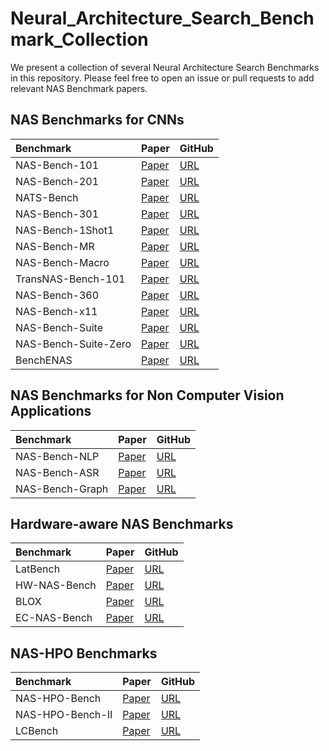 # Neural_Architecture_Search_Benchmark_Collection

We present a collection of several Neural Architecture Search Benchmarks in this repository. Please feel free to open an issue or pull requests to add relevant NAS Benchmark papers.

## NAS Benchmarks for CNNs


| Benchmark | Paper         | GitHub                  |
|:--------------------------------------------------------------------------------------------------------|:--------------|:-----------------------|
| NAS-Bench-101 | [Paper](https://arxiv.org/pdf/2203.02094.pdf) |  [URL](https://arxiv.org/pdf/2203.02094.pdf) |
| NAS-Bench-201 | [Paper](https://arxiv.org/pdf/2203.02094.pdf) |  [URL](https://arxiv.org/pdf/2203.02094.pdf) |
| NATS-Bench | [Paper](https://arxiv.org/pdf/2203.02094.pdf) |  [URL](https://arxiv.org/pdf/2203.02094.pdf) |
| NAS-Bench-301 | [Paper](https://arxiv.org/pdf/2203.02094.pdf) |  [URL](https://arxiv.org/pdf/2203.02094.pdf) |
| NAS-Bench-1Shot1 | [Paper](https://arxiv.org/pdf/2203.02094.pdf) |  [URL](https://arxiv.org/pdf/2203.02094.pdf) |
| NAS-Bench-MR | [Paper](https://arxiv.org/pdf/2203.02094.pdf) |  [URL](https://arxiv.org/pdf/2203.02094.pdf) |
| NAS-Bench-Macro | [Paper](https://arxiv.org/pdf/2203.02094.pdf) |  [URL](https://arxiv.org/pdf/2203.02094.pdf) |
| TransNAS-Bench-101 | [Paper](https://arxiv.org/pdf/2203.02094.pdf) |  [URL](https://arxiv.org/pdf/2203.02094.pdf) |
| NAS-Bench-360 | [Paper](https://arxiv.org/pdf/2203.02094.pdf) |  [URL](https://arxiv.org/pdf/2203.02094.pdf) |
| NAS-Bench-x11 | [Paper](https://arxiv.org/pdf/2203.02094.pdf) |  [URL](https://arxiv.org/pdf/2203.02094.pdf) |
| NAS-Bench-Suite | [Paper](https://arxiv.org/pdf/2203.02094.pdf) |  [URL](https://arxiv.org/pdf/2203.02094.pdf) |
| NAS-Bench-Suite-Zero | [Paper](https://arxiv.org/pdf/2203.02094.pdf) |  [URL](https://arxiv.org/pdf/2203.02094.pdf) |
| BenchENAS | [Paper](https://arxiv.org/pdf/2203.02094.pdf) |  [URL](https://arxiv.org/pdf/2203.02094.pdf) |






## NAS Benchmarks for Non Computer Vision Applications

| Benchmark | Paper         | GitHub                  |
|:--------------------------------------------------------------------------------------------------------|:--------------|:-----------------------|
| NAS-Bench-NLP | [Paper](https://arxiv.org/pdf/2203.02094.pdf) |  [URL](https://arxiv.org/pdf/2203.02094.pdf) |
| NAS-Bench-ASR | [Paper](https://arxiv.org/pdf/2203.02094.pdf) |  [URL](https://arxiv.org/pdf/2203.02094.pdf) |
| NAS-Bench-Graph | [Paper](https://arxiv.org/pdf/2203.02094.pdf) |  [URL](https://arxiv.org/pdf/2203.02094.pdf) |





## Hardware-aware NAS Benchmarks

| Benchmark | Paper         | GitHub                  |
|:--------------------------------------------------------------------------------------------------------|:--------------|:-----------------------|
| LatBench | [Paper](https://arxiv.org/pdf/2203.02094.pdf) |  [URL](https://arxiv.org/pdf/2203.02094.pdf) |
| HW-NAS-Bench | [Paper](https://arxiv.org/pdf/2203.02094.pdf) |  [URL](https://arxiv.org/pdf/2203.02094.pdf) |
| BLOX | [Paper](https://arxiv.org/pdf/2203.02094.pdf) |  [URL](https://arxiv.org/pdf/2203.02094.pdf) |
| EC-NAS-Bench | [Paper](https://arxiv.org/pdf/2203.02094.pdf) |  [URL](https://arxiv.org/pdf/2203.02094.pdf) |




## NAS-HPO Benchmarks


| Benchmark | Paper         | GitHub                  |
|:--------------------------------------------------------------------------------------------------------|:--------------|:-----------------------|
| NAS-HPO-Bench | [Paper](https://arxiv.org/pdf/2203.02094.pdf) |  [URL](https://arxiv.org/pdf/2203.02094.pdf) |
| NAS-HPO-Bench-II | [Paper](https://arxiv.org/pdf/2203.02094.pdf) |  [URL](https://arxiv.org/pdf/2203.02094.pdf) |
| LCBench | [Paper](https://arxiv.org/pdf/2203.02094.pdf) |  [URL](https://arxiv.org/pdf/2203.02094.pdf) |







